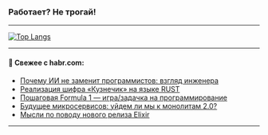### Работает? Не трогай!

---
<!--
#### 🛠️ Technical stack:

![Java](https://img.shields.io/badge/Java-informational?logo=Oracle&style=flat&logoColor=white&color=FF4500)
![Kotlin](https://img.shields.io/badge/Kotlin-informational?logo=Kotlin&style=flat&logoColor=white&color=774D97)
![TS](https://img.shields.io/badge/TypeScript-informational?logo=typeScript&style=flat&logoColor=black&color=017acc)
![Python](https://img.shields.io/badge/Python-informational?logo=Python&style=flat&logoColor=black&color=ffdd54) <br>
![Spring](https://img.shields.io/badge/Spring-informational?logo=Spring&style=flat&logoColor=white&color=6DB33F) 
![SpringBoot](https://img.shields.io/badge/SpringBoot-informational?logo=SpringBoot&style=flat&logoColor=white&color=6DB33F)
![Nest](https://img.shields.io/badge/NestJS-informational?logo=NestJS&style=flat&logoColor=white&color=E0234E) 
![NodeJS](https://img.shields.io/badge/NodeJS-informational?logo=node.js&style=flat&logoColor=white&color=70A760)<br>
![PostgreSQL](https://img.shields.io/badge/PostgreSQL-informational?logo=PostgreSQL&style=flat&logoColor=white&color=DAA520)
![MongoDB](https://img.shields.io/badge/MongoDB-informational?logo=MongoDB&style=flat&logoColor=white&color=870000)
![Apache](https://img.shields.io/badge/Apache-informational?logo=apache&style=flat&logoColor=white&color=f74e28)

___ 
-->

<!--- #### 🛠️ : --->

[![Top Langs](https://github-readme-stats-82jvfl3w3-advtsettinggmailcoms-projects.vercel.app/api/top-langs/?username=zloylis&langs_count=10&hide_title=true&title_color=e6edf3&size_weight=0.5&count_weight=0.5&layout=compact&hide_progress=true&hide_border=true&theme=dracula)](https://github.com/zloylis)

<!---


####  :octocat:&nbsp;&nbsp; Статистика:

![GitHub stats](https://github-readme-stats-u2qms2cxw-advtsettinggmailcoms-projects.vercel.app/api?username=zloylis&show_icons=true&hide_border=true&theme=dracula&title_color=e6edf3&include_all_commits=true&count_private=true&hide_rank=false&hide_title=true&rank_icon=github)
-->
---

#### 💬 Свежее с habr.com:

<!-- BLOG-POST-LIST:START -->
- [Почему ИИ не заменит программистов: взгляд инженера](https://habr.com/ru/articles/871100/?utm_source=habrahabr&utm_medium=rss&utm_campaign=871100)
- [Реализация шифра «Кузнечик» на языке RUST](https://habr.com/ru/articles/871092/?utm_source=habrahabr&utm_medium=rss&utm_campaign=871092)
- [Пошаговая Formula 1 — игра/задачка на программирование](https://habr.com/ru/companies/codeabbey/articles/871086/?utm_source=habrahabr&utm_medium=rss&utm_campaign=871086)
- [Будущее микросервисов: уйдем ли мы к монолитам 2.0?](https://habr.com/ru/companies/selectel/articles/871012/?utm_source=habrahabr&utm_medium=rss&utm_campaign=871012)
- [Мысли по поводу нового релиза Elixir](https://habr.com/ru/articles/870122/?utm_source=habrahabr&utm_medium=rss&utm_campaign=870122)
<!-- BLOG-POST-LIST:END -->

---
